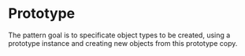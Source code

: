 # Prototype

The pattern goal is to specificate object types to be created,
using a prototype instance and creating new objects from this prototype copy.
